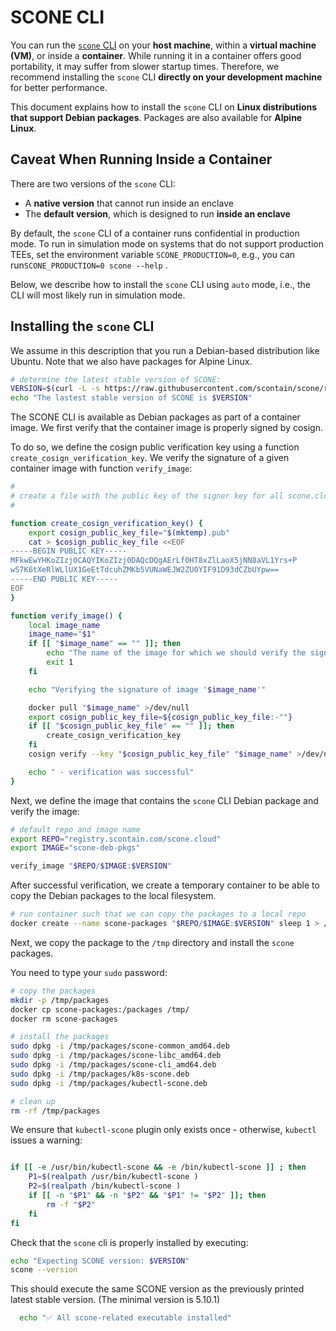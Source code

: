 # SCONE CLI

You can run the [`scone` CLI](https://sconedocs.github.io/CAS_cli/) on your **host machine**, within a **virtual machine (VM)**, or inside a **container**. While running it in a container offers good portability, it may suffer from slower startup times. Therefore, we recommend installing the `scone` CLI **directly on your development machine** for better performance.

This document explains how to install the `scone` CLI on **Linux distributions that support Debian packages**. Packages are also available for **Alpine Linux**.

## Caveat When Running Inside a Container

There are two versions of the `scone` CLI:

- A **native version** that cannot run inside an enclave
- The **default version**, which is designed to run **inside an enclave**
  
By default, the `scone` CLI of a container runs confidential in production mode. To run in simulation mode on systems that do not support production TEEs, set the environment variable `SCONE_PRODUCTION=0`, e.g., you can run`SCONE_PRODUCTION=0 scone --help` .

Below, we describe how to install the `scone` CLI using `auto` mode, i.e., the CLI will most likely run in simulation mode.

## Installing the `scone` CLI 

We assume in this description that you run a Debian-based distribution like Ubuntu. Note that we also have packages for Alpine Linux.

```bash
# determine the latest stable version of SCONE:
VERSION=$(curl -L -s https://raw.githubusercontent.com/scontain/scone/refs/heads/main/stable.txt)
echo "The lastest stable version of SCONE is $VERSION"
```

The SCONE CLI is available as Debian packages as part of a container image. 
We first verify that the container image is properly signed by cosign.

To do so, we define the cosign public verification key using a function `create_cosign_verification_key`.
We verify the signature of a given container image with function `verify_image`:

```bash
#
# create a file with the public key of the signer key for all scone.cloud images
#

function create_cosign_verification_key() {
    export cosign_public_key_file="$(mktemp).pub"
    cat > $cosign_public_key_file <<EOF
-----BEGIN PUBLIC KEY-----
MFkwEwYHKoZIzj0CAQYIKoZIzj0DAQcDQgAErLf0HT8xZlLaoX5jNN8aVL1Yrs+P
wS7K6tXeRlWLlUX1GeEtTdcuhZMKb5VUNaWEJW2ZU0YIF91D93dCZbUYpw==
-----END PUBLIC KEY-----
EOF
}

function verify_image() {
    local image_name
    image_name="$1"
    if [[ "$image_name" == "" ]]; then
        echo "The name of the image for which we should verify the signature, was empty. Exiting."
        exit 1
    fi

    echo "Verifying the signature of image '$image_name'"

    docker pull "$image_name" >/dev/null
    export cosign_public_key_file=${cosign_public_key_file:-""}
    if [[ "$cosign_public_key_file" == "" ]]; then
        create_cosign_verification_key
    fi
    cosign verify --key "$cosign_public_key_file" "$image_name" >/dev/null 2> /dev/null || { echo "Failed to verify signature of image '$image_name'! Exiting! Please check that 'cosign version' shows a git version >= 2.0.0. Also ensure that there is no field 'credsStore' in '$HOME/.docker/config.json'"; exit 1; }

    echo " - verification was successful"
}
```

Next, we define the image that contains the `scone` CLI Debian package and
verify the image:

```bash
# default repo and image name
export REPO="registry.scontain.com/scone.cloud"
export IMAGE="scone-deb-pkgs"

verify_image "$REPO/$IMAGE:$VERSION"
```

After successful verification, we create a temporary container
to be able to copy the Debian packages to the local filesystem.

```bash
# run container such that we can copy the packages to a local repo
docker create --name scone-packages "$REPO/$IMAGE:$VERSION" sleep 1 > /dev/null
```

Next, we copy the package to the `/tmp` directory and
install the `scone` packages. 

You need to type your `sudo` password:

```bash
# copy the packages
mkdir -p /tmp/packages
docker cp scone-packages:/packages /tmp/
docker rm scone-packages

# install the packages
sudo dpkg -i /tmp/packages/scone-common_amd64.deb 
sudo dpkg -i /tmp/packages/scone-libc_amd64.deb 
sudo dpkg -i /tmp/packages/scone-cli_amd64.deb 
sudo dpkg -i /tmp/packages/k8s-scone.deb
sudo dpkg -i /tmp/packages/kubectl-scone.deb 

# clean up
rm -rf /tmp/packages
```

We ensure that `kubectl-scone` plugin only exists once - otherwise, `kubectl` issues a warning:

```bash

if [[ -e /usr/bin/kubectl-scone && -e /bin/kubectl-scone ]] ; then
    P1=$(realpath /usr/bin/kubectl-scone )
    P2=$(realpath /bin/kubectl-scone )
    if [[ -n "$P1" && -n "$P2" && "$P1" != "$P2" ]]; then
        rm -f "$P2"
    fi
fi
```

Check that the `scone` cli is properly installed by executing:

```bash
echo "Expecting SCONE version: $VERSION"
scone --version
```

This should execute the same SCONE version as the previously printed latest stable version.
(The minimal version is 5.10.1)

```bash
  echo "✅ All scone-related executable installed"
```
